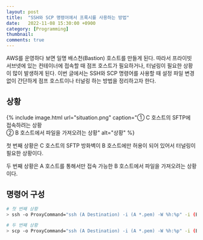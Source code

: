 ```yaml
---
layout: post
title:  "SSH와 SCP 명령어에서 프록시를 사용하는 방법"
date:   2022-11-08 15:30:00 +0900
category: [Programming]
thumbnail: 
comments: true
---
```

<span class="caps">A</span>WS를 운영하다 보면 일명 배스천(Bastion) 호스트를 만들게 된다.<!--more--> 따라서 프라이빗 서브넷에 있는 컨테이너에 접속할 때 점프 호스트가 필요하거나, 터널링이 필요한 상황이 많이 발생하게 된다.<!--more--> 이번 글에서는 SSH와 SCP 명령어를 사용할 때 설정 파일 변경 없이 간단하게 점프 호스트이나 터널링 하는 방법을 정리하고자 한다.

## 상황
{% include image.html url="situation.png" caption="① C 호스트의 SFTP에 접속하려는 상황<br>② B 호스트에서 파일을 가져오려는 상황" alt="상황" %}

첫 번째 상황은 C 호스트의 SFTP 방화벽이 B 호스트에만 허용이 되어 있어서 터널링이 필요한 상황이다.

두 번째 상황은 A 호스트를 통해서만 접속 가능한 B 호스트에서 파일을 가져오려는 상황이다.

## 명령어 구성
```bash
# 첫 번째 상황
> ssh -o ProxyCommand="ssh (A Destination) -i (A *.pem) -W %h:%p" -i (B *.pem) -L (Local Port):(C Destination):(C Port) (B Destination)

# 두 번째 상황
> scp -o ProxyCommand="ssh (A Destination) -i (A *.pem) -W %h:%p" -i (B *.pem) -r (B Destination):(B Path) (Local Path)
```